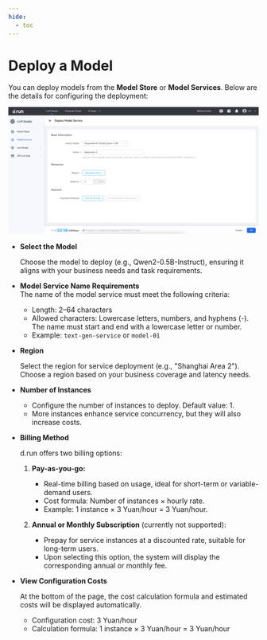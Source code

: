 ```yaml
---
hide:
  - toc
---
```


# Deploy a Model

You can deploy models from the **Model Store** or **Model Services**. Below are the details for configuring the deployment:

![deploy](./images/deploy01.png)

- **Select the Model**  

    Choose the model to deploy (e.g., Qwen2-0.5B-Instruct), ensuring it aligns with your business needs and task requirements.
  
- **Model Service Name Requirements**  
    The name of the model service must meet the following criteria:

    - Length: 2–64 characters
    - Allowed characters: Lowercase letters, numbers, and hyphens (-). The name must start and end with a lowercase letter or number.
    - Example: `text-gen-service` or `model-01`
  
- **Region**

    Select the region for service deployment (e.g., "Shanghai Area 2"). Choose a region based on your business coverage and latency needs.

- **Number of Instances**

    - Configure the number of instances to deploy. Default value: 1.  
    - More instances enhance service concurrency, but they will also increase costs.

- **Billing Method**
  
    d.run offers two billing options:

    1. **Pay-as-you-go:**
        
        - Real-time billing based on usage, ideal for short-term or variable-demand users.
        - Cost formula: Number of instances × hourly rate.
        - Example: 1 instance × 3 Yuan/hour = 3 Yuan/hour.

    2. **Annual or Monthly Subscription** (currently not supported):
        
        - Prepay for service instances at a discounted rate, suitable for long-term users.
        - Upon selecting this option, the system will display the corresponding annual or monthly fee.

- **View Configuration Costs**

    At the bottom of the page, the cost calculation formula and estimated costs will be displayed automatically.

    - Configuration cost: 3 Yuan/hour
    - Calculation formula: 1 instance × 3 Yuan/hour = 3 Yuan/hour
